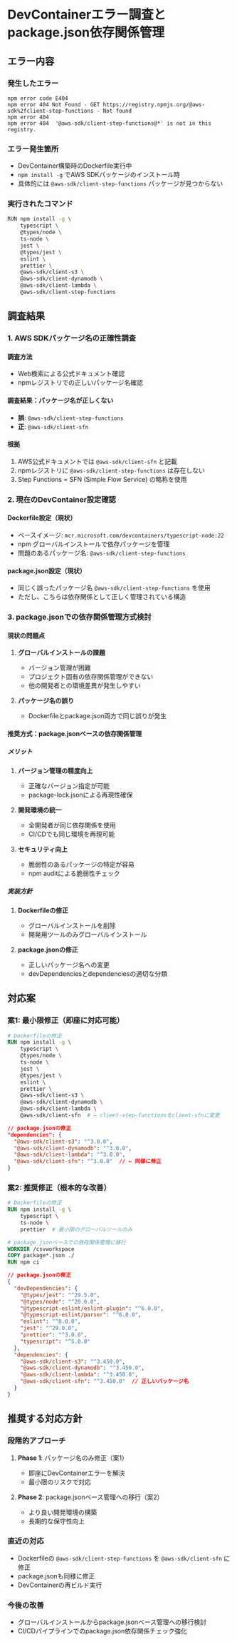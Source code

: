 # DevContainerエラー調査とpackage.json依存関係管理

## エラー内容

### 発生したエラー
```
npm error code E404
npm error 404 Not Found - GET https://registry.npmjs.org/@aws-sdk%2fclient-step-functions - Not found
npm error 404
npm error 404  '@aws-sdk/client-step-functions@*' is not in this registry.
```

### エラー発生箇所
- DevContainer構築時のDockerfile実行中
- `npm install -g` でAWS SDKパッケージのインストール時
- 具体的には `@aws-sdk/client-step-functions` パッケージが見つからない

### 実行されたコマンド
```bash
RUN npm install -g \
    typescript \
    @types/node \
    ts-node \
    jest \
    @types/jest \
    eslint \
    prettier \
    @aws-sdk/client-s3 \
    @aws-sdk/client-dynamodb \
    @aws-sdk/client-lambda \
    @aws-sdk/client-step-functions
```

## 調査結果

### 1. AWS SDKパッケージ名の正確性調査

#### 調査方法
- Web検索による公式ドキュメント確認
- npmレジストリでの正しいパッケージ名確認

#### 調査結果：パッケージ名が正しくない
- **誤**: `@aws-sdk/client-step-functions`
- **正**: `@aws-sdk/client-sfn`

#### 根拠
1. AWS公式ドキュメントでは `@aws-sdk/client-sfn` と記載
2. npmレジストリに `@aws-sdk/client-step-functions` は存在しない
3. Step Functions = SFN (Simple Flow Service) の略称を使用

### 2. 現在のDevContainer設定確認

#### Dockerfile設定（現状）
- ベースイメージ: `mcr.microsoft.com/devcontainers/typescript-node:22`
- npm グローバルインストールで依存パッケージを管理
- 問題のあるパッケージ名: `@aws-sdk/client-step-functions`

#### package.json設定（現状）
- 同じく誤ったパッケージ名 `@aws-sdk/client-step-functions` を使用
- ただし、こちらは依存関係として正しく管理されている構造

### 3. package.jsonでの依存関係管理方式検討

#### 現状の問題点
1. **グローバルインストールの課題**
   - バージョン管理が困難
   - プロジェクト固有の依存関係管理ができない
   - 他の開発者との環境差異が発生しやすい

2. **パッケージ名の誤り**
   - Dockerfileとpackage.json両方で同じ誤りが発生

#### 推奨方式：package.jsonベースの依存関係管理

##### メリット
1. **バージョン管理の精度向上**
   - 正確なバージョン指定が可能
   - package-lock.jsonによる再現性確保

2. **開発環境の統一**
   - 全開発者が同じ依存関係を使用
   - CI/CDでも同じ環境を再現可能

3. **セキュリティ向上**
   - 脆弱性のあるパッケージの特定が容易
   - npm auditによる脆弱性チェック

##### 実装方針
1. **Dockerfileの修正**
   - グローバルインストールを削除
   - 開発用ツールのみグローバルインストール

2. **package.jsonの修正**
   - 正しいパッケージ名への変更
   - devDependenciesとdependenciesの適切な分類

## 対応案

### 案1: 最小限修正（即座に対応可能）
```dockerfile
# Dockerfileの修正
RUN npm install -g \
    typescript \
    @types/node \
    ts-node \
    jest \
    @types/jest \
    eslint \
    prettier \
    @aws-sdk/client-s3 \
    @aws-sdk/client-dynamodb \
    @aws-sdk/client-lambda \
    @aws-sdk/client-sfn  # ← client-step-functionsをclient-sfnに変更
```

```json
// package.jsonの修正
"dependencies": {
  "@aws-sdk/client-s3": "^3.0.0",
  "@aws-sdk/client-dynamodb": "^3.0.0",
  "@aws-sdk/client-lambda": "^3.0.0",
  "@aws-sdk/client-sfn": "^3.0.0"  // ← 同様に修正
}
```

### 案2: 推奨修正（根本的な改善）
```dockerfile
# Dockerfileの修正
RUN npm install -g \
    typescript \
    ts-node \
    prettier  # 最小限のグローバルツールのみ

# package.jsonベースでの依存関係管理に移行
WORKDIR /csvworkspace
COPY package*.json ./
RUN npm ci
```

```json
// package.jsonの修正
{
  "devDependencies": {
    "@types/jest": "^29.5.0",
    "@types/node": "^20.0.0",
    "@typescript-eslint/eslint-plugin": "^6.0.0",
    "@typescript-eslint/parser": "^6.0.0",
    "eslint": "^8.0.0",
    "jest": "^29.0.0",
    "prettier": "^3.0.0",
    "typescript": "^5.0.0"
  },
  "dependencies": {
    "@aws-sdk/client-s3": "^3.450.0",
    "@aws-sdk/client-dynamodb": "^3.450.0", 
    "@aws-sdk/client-lambda": "^3.450.0",
    "@aws-sdk/client-sfn": "^3.450.0"  // 正しいパッケージ名
  }
}
```

## 推奨する対応方針

### 段階的アプローチ
1. **Phase 1**: パッケージ名のみ修正（案1）
   - 即座にDevContainerエラーを解決
   - 最小限のリスクで対応

2. **Phase 2**: package.jsonベース管理への移行（案2）
   - より良い開発環境の構築
   - 長期的な保守性向上

### 直近の対応
- Dockerfileの `@aws-sdk/client-step-functions` を `@aws-sdk/client-sfn` に修正
- package.jsonも同様に修正
- DevContainerの再ビルド実行

### 今後の改善
- グローバルインストールからpackage.jsonベース管理への移行検討
- CI/CDパイプラインでのpackage.json依存関係チェック強化